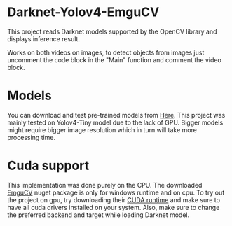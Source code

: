 # Darknet-Yolov4-EmguCV
This project reads Darknet models supported by the OpenCV library and displays inference result.

Works on both videos on images, to detect objects from images just uncomment the code block in the "Main" function and comment the video block.

# Models
You can download and test pre-trained models from [Here](https://hackmd.io/NFj2NrmqTcefjc2l94KjpQ).
This project was mainly tested on Yolov4-Tiny model due to the lack of GPU. Bigger models might require bigger image resolution which in turn will take more processing time.

# Cuda support
This implementation was done purely on the CPU. The downloaded [EmguCV](http://www.emgu.com/wiki/index.php/Main_Page) nuget package is only for windows runtime and on cpu. To try out the project on gpu, try downloading their [CUDA runtime](https://www.nuget.org/packages/Emgu.CV.runtime.windows.cuda/) and make sure to have all cuda drivers installed on your system. Also, make sure to change the preferred backend and target while loading Darknet model.
